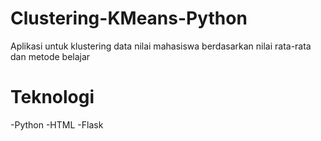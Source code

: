 ﻿# Clustering-KMeans-Python
Aplikasi untuk klustering data nilai mahasiswa berdasarkan nilai rata-rata dan metode belajar

# Teknologi
-Python
-HTML
-Flask
